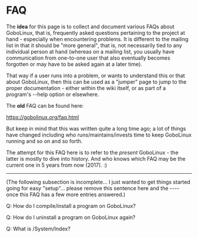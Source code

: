 # FAQ

The **idea** for this page is to collect and document various FAQs about GoboLinux, that is,
frequently asked questions pertaining to the project at hand - especially when encountering
problems. It is different to the mailing list in that it should be "more general", that is,
not necessarily tied to any individual person at hand (whereas on a mailing list, you usually
have communication from one-to-one user that also eventually becomes forgotten or may have
to be asked again at a later time).

That way if a user runs into a problem, or wants to understand this or that about GoboLinux, then
this can be used as a "jumper" page to jump to the proper documentation - either within the wiki
itself, or as part of a program's --help option or elsewhere.

The **old** FAQ can be found here:

  https://gobolinux.org/faq.html

But keep in mind that this was written quite a long time ago; a lot of things have changed including
who runs/maintains/invests time to keep GoboLinux running and so on and so forth.

The attempt for this FAQ here is to refer to the *present* GoboLinux - the latter is mostly to 
dive into history. And who knows which FAQ may be the current one in 5 years from now (2017). :)


----
(The following subsection is incomplete... I just wanted to get things started going for easy
"setup"... please remove this sentence here and the ---- once this FAQ has a few more entries
answered.)

Q: How do I compile/install a program on GoboLinux?

Q: How do I uninstall a program on GoboLinux again?

Q: What is /System/Index?
